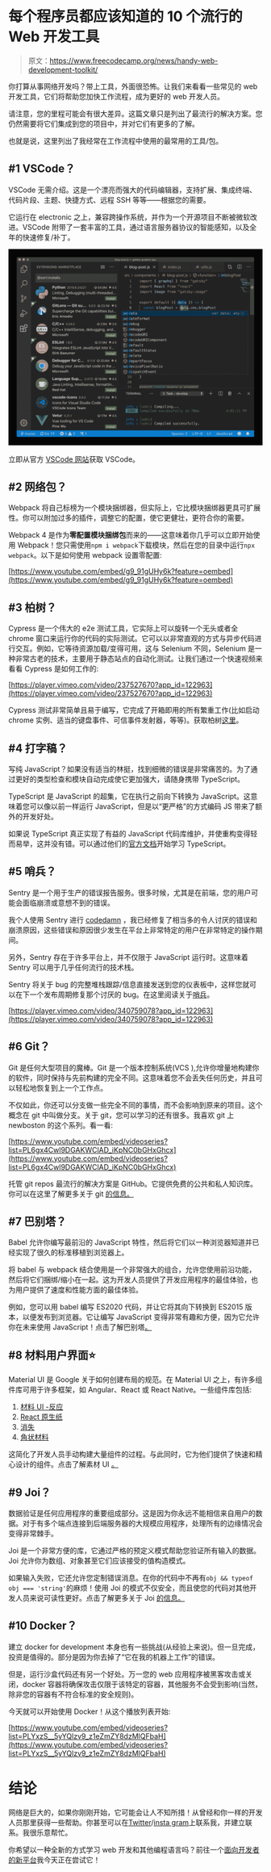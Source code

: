 # 每个程序员都应该知道的 10 个流行的 Web 开发工具

> 原文：<https://www.freecodecamp.org/news/handy-web-development-toolkit/>

你打算从事网络开发吗？带上工具，外面很恐怖。让我们来看看一些常见的 web 开发工具，它们将帮助您加快工作流程，成为更好的 web 开发人员。

请注意，您的里程可能会有很大差异。这篇文章只是列出了最流行的解决方案。您仍然需要将它们集成到您的项目中，并对它们有更多的了解。

也就是说，这里列出了我经常在工作流程中使用的最常用的工具/包。

## #1 VSCode？

VSCode 无需介绍。这是一个漂亮而强大的代码编辑器，支持扩展、集成终端、代码片段、主题、快捷方式、远程 SSH 等等——根据您的需要。

它运行在 electronic 之上，兼容跨操作系统，并作为一个开源项目不断被微软改进。VSCode 附带了一套丰富的工具，通过语言服务器协议的智能感知，以及全年的快速修复/补丁。

![VSCode](img/e238284534585517c838adb638310646.png)

立即从官方 [VSCode 网站](https://code.visualstudio.com/)获取 VSCode。

## #2 网络包？

Webpack 将自己标榜为一个模块捆绑器，但实际上，它比模块捆绑器更具可扩展性。你可以附加过多的插件，调整它的配置，使它更健壮，更符合你的需要。

Webpack 4 是作为**零配置模块捆绑包**而来的——这意味着你几乎可以立即开始使用 Webpack！您只需使用`npm i webpack`下载模块，然后在您的目录中运行`npx webpack`。以下是如何使用 webpack 设置零配置:

[https://www.youtube.com/embed/g9_91gUHy6k?feature=oembed](https://www.youtube.com/embed/g9_91gUHy6k?feature=oembed)

## #3 柏树？

Cypress 是一个伟大的 e2e 测试工具，它实际上可以旋转一个无头或者全 chrome 窗口来运行你的代码的实际测试。它可以以非常直观的方式与异步代码进行交互。例如，它等待资源加载/变得可用，这与 Selenium 不同，Selenium 是一种非常古老的技术，主要用于静态站点的自动化测试。让我们通过一个快速视频来看看 Cypress 是如何工作的:

[https://player.vimeo.com/video/237527670?app_id=122963](https://player.vimeo.com/video/237527670?app_id=122963)

Cypress 测试非常简单且易于编写，它完成了开箱即用的所有繁重工作(比如启动 chrome 实例、适当的键盘事件、可信事件发射器，等等)。获取柏树[这里](https://www.cypress.io/)。

## #4 打字稿？

写纯 JavaScript？如果没有适当的林挺，找到细微的错误是非常痛苦的。为了通过更好的类型检查和模块自动完成使它更加强大，请随身携带 TypeScript。

TypeScript 是 JavaScript 的超集，它在执行之前向下转换为 JavaScript。这意味着您可以像以前一样运行 JavaScript，但是以“更严格”的方式编码 JS 带来了额外的开发好处。

如果说 TypeScript 真正实现了有益的 JavaScript 代码库维护，并使重构变得轻而易举，这并没有错。可以通过他们的[官方文档](https://www.typescriptlang.org/docs/handbook/typescript-in-5-minutes.html)开始学习 TypeScript。

## #5 哨兵？

Sentry 是一个用于生产的错误报告服务。很多时候，尤其是在前端，您的用户可能会面临崩溃或意想不到的错误。

我个人使用 Sentry 进行 [codedamn](https://codedamn.com) ，我已经修复了相当多的令人讨厌的错误和崩溃原因，这些错误和原因很少发生在平台上非常特定的用户在非常特定的操作期间。

另外，Sentry 存在于许多平台上，并不仅限于 JavaScript 运行时。这意味着 Sentry 可以用于几乎任何流行的技术栈。

Sentry 将关于 bug 的完整堆栈跟踪/信息直接发送到您的仪表板中，这样您就可以在下一个发布周期修复那个讨厌的 bug。在这里阅读关于[哨兵](https://sentry.io)。

[https://player.vimeo.com/video/340759078?app_id=122963](https://player.vimeo.com/video/340759078?app_id=122963)

## #6 Git？

Git 是任何大型项目的魔棒。Git 是一个版本控制系统(VCS ),允许你增量地构建你的软件，同时保持与先前构建的完全不同。这意味着您不会丢失任何历史，并且可以轻松地恢复到上一个工作点。

不仅如此，你还可以分支做一些完全不同的事情，而不会影响到原来的项目。这个概念在 git 中叫做分支。关于 git，您可以学习的还有很多。我喜欢 git 上 newboston 的这个系列。看一看:

[https://www.youtube.com/embed/videoseries?list=PL6gx4Cwl9DGAKWClAD_iKpNC0bGHxGhcx](https://www.youtube.com/embed/videoseries?list=PL6gx4Cwl9DGAKWClAD_iKpNC0bGHxGhcx)

托管 git repos 最流行的解决方案是 GitHub。它提供免费的公共和私人知识库。你可以在这里了解更多关于 git [的信息。](https://git-scm.com/)

## #7 巴别塔？

Babel 允许你编写最前沿的 JavaScript 特性，然后将它们以一种浏览器知道并已经实现了很久的标准移植到浏览器上。

将 babel 与 webpack 结合使用是一个非常强大的组合，允许您使用前沿功能，然后将它们捆绑/缩小在一起。这为开发人员提供了开发应用程序的最佳体验，也为用户提供了速度和性能方面的最佳体验。

例如，您可以用 babel 编写 ES2020 代码，并让它将其向下转换到 ES2015 版本，以便发布到浏览器。它让编写 JavaScript 变得非常有趣和方便，因为它允许你在未来使用 JavaScript！点击了解巴别塔[。](https://babeljs.io/)

## #8 材料用户界面⭐️

Material UI 是 Google 关于如何创建布局的规范。在 Material UI 之上，有许多组件库可用于许多框架，如 Angular、React 或 React Native。一些组件库包括:

1.  [材料 UI -反应](https://material-ui.com/)
2.  [React 原生纸](https://callstack.github.io/react-native-paper/)
3.  [消失](https://github.com/vuetifyjs/vuetify)
4.  [角状材料](https://github.com/angular/components)

这简化了开发人员手动构建大量组件的过程。与此同时，它为他们提供了快速和精心设计的组件。点击了解素材 UI [。](https://material-ui.com/)

## #9 Joi？

数据验证是任何应用程序的重要组成部分。这是因为你永远不能相信来自用户的数据。对于有多个端点连接到后端服务器的大规模应用程序，处理所有的边缘情况会变得非常棘手。

Joi 是一个非常方便的库，它通过严格的预定义模式帮助您验证所有输入的数据。Joi 允许你为数组、对象甚至它们应该接受的值构造模式。

如果输入失败，它还允许您定制错误消息。在你的代码中不再有`obj && typeof obj === 'string'`的麻烦！使用 Joi 的模式不仅安全，而且使您的代码对其他开发人员来说可读性更好。点击了解更多关于 Joi [的信息。](https://github.com/hapijs/joi)

## #10 Docker？

建立 docker for development 本身也有一些挑战(从经验上来说)。但一旦完成，投资是值得的。部分是因为你去掉了“它在我的机器上工作”的错误。

但是，运行沙盒代码还有另一个好处。万一您的 web 应用程序被黑客攻击或关闭，docker 容器将确保攻击仅限于该特定的容器，其他服务不会受到影响(当然，除非您的容器有不符合标准的安全规则)。

今天就可以开始使用 Docker！从这个播放列表开始:

[https://www.youtube.com/embed/videoseries?list=PLYxzS__5yYQlzv9_z1eZmZY8dzMlQFbaH](https://www.youtube.com/embed/videoseries?list=PLYxzS__5yYQlzv9_z1eZmZY8dzMlQFbaH)

# 结论

网络是巨大的，如果你刚刚开始，它可能会让人不知所措！从曾经和你一样的开发人员那里获得一些帮助。你甚至可以在[Twitter](https://twitter.com/mehulmpt)/[insta gram](https://instagram.com/mehulmpt)上联系我，并建立联系。我很乐意帮忙。

你希望以一种全新的方式学习 web 开发和其他编程语言吗？前往一个[面向开发者的新平台](https://codedamn.com)我今天正在尝试它！